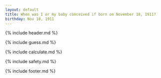 ```yaml
---
layout: default
title: When was I or my baby conceived if born on November 18, 1911?
birthday: Nov 18, 1911
---
```


{% include header.md %}

{% include guess.md %}

{% include calculate.md %}

{% include safety.md %}

{% include footer.md %}



